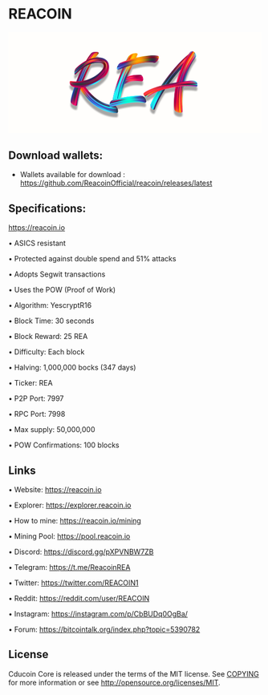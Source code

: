 REACOIN 
========
![](src/qt/res/icons/splashscreen.png)


Download wallets:
----------

- Wallets available for download : https://github.com/ReacoinOfficial/reacoin/releases/latest


Specifications:
----------------------

https://reacoin.io

• ASICS resistant

• Protected against double spend and 51% attacks

• Adopts Segwit transactions

• Uses the POW (Proof of Work)

• Algorithm:        YescryptR16

• Block Time:       30 seconds

• Block Reward:     25 REA

• Difficulty:       Each block

• Halving:          1,000,000 bocks (347 days)

• Ticker:           REA

• P2P Port:         7997

• RPC Port:         7998

• Max supply:       50,000,000

• POW Confirmations:   100 blocks



Links
----------------

• Website: https://reacoin.io

• Explorer: https://explorer.reacoin.io

• How to mine: https://reacoin.io/mining

• Mining Pool: https://pool.reacoin.io

• Discord: https://discord.gg/pXPVNBW7ZB

• Telegram: https://t.me/ReacoinREA

• Twitter: https://twitter.com/REACOIN1

• Reddit: https://reddit.com/user/REACOIN

• Instagram: https://instagram.com/p/CbBUDq0OgBa/

• Forum: https://bitcointalk.org/index.php?topic=5390782





License
-------

Cducoin Core is released under the terms of the MIT license. See [COPYING](COPYING) for more
information or see http://opensource.org/licenses/MIT.

